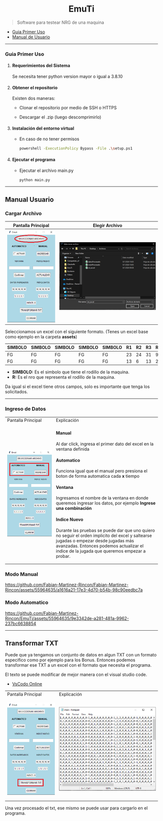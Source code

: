 <div align="center">

# EmuTi

</div>

> Software para testear NRG de una maquina

- [Guia Primer Uso](#guia-primer-uso)
- [Manual de Usuario](#manual-usuario)


---

### Guia Primer Uso

1. #### Requerimientos del Sistema

    Se necesita tener python version mayor o igual a 3.8.10

2. #### Obtener el repositorio

    Existen dos maneras:

    - Clonar el repositorio por medio de SSH o HTTPS

    - Descargar el .zip (luego descomprimirlo)

3. #### Instalación del entorno virtual

    - En caso de no tener permisos
        ```bash
        powershell -ExecutionPolicy Bypass -File .\setup.ps1
        ```

4. #### Ejecutar el programa

    - Ejecutar el archivo main.py
        ```bash
        python main.py
        ```

---

## Manual Usuario

### Cargar Archivo

| **Pantalla Principal** | **Elegir Archivo** |
| :---: | :---: |
| ![Alt text](/assets/img/image.png) |  ![Alt text](/assets/img/image-1.png) |

Seleccionamos un excel con el siguiente formato. (Tenes un excel base como ejemplo en la carpeta **assets**)

| SIMBOLO | SIMBOLO | SIMBOLO | SIMBOLO | SIMBOLO | R1 | R2 | R3 | R4 | R5 |
| ------- | ------- | ------- | ------- | ------- | -- | -- | -- | -- | -- |
| FG      | FG      | FG      | FG      | FG      | 23 | 24 | 31 | 9  | 4  |
| FG      | FG      | FG      | FG      | FG      | 13 | 6  | 13 | 27 | 12 |


- **SIMBOLO:** Es el simbolo que tiene el rodillo de la maquina.
- **R:** Es el nro que representa el rodillo de la maquina.

Da igual si el excel tiene otros campos, solo es importante que tenga los solicitados.

---

### Ingreso de Datos

<table><tr><td>Pantalla Principal</td><td>Explicación</td></tr><tr><td>

<img width="600px" src="/assets/img/image-2.png"> </img>

</td><td>

#### Manual

Al dar click, ingresa el primer dato del excel en la ventana definida

#### Automatico

Funciona igual que el manual pero presiona el boton de forma automatica cada **x** tiempo

#### Ventana

Ingresamos el nombre de la ventana en donde queremos ingresar los datos, por ejemplo **Ingrese una combinación** 

#### Indice Nuevo

Durante las pruebas se puede dar que uno quiero no seguir el orden implicito del excel y saltearse jugadas o empezar desde jugadas más avanzadas. Entonces podemos actualizar el indice de la jugada que queremos empezar a probar.

</td></tr></table>

### Modo Manual

https://github.com/Fabian-Martinez-Rincon/Fabian-Martinez-Rincon/assets/55964635/a1616a21-17e3-4d70-b54b-98c90eedbc7a


### Modo Automatico

https://github.com/Fabian-Martinez-Rincon/EmuTi/assets/55964635/9e3342de-a281-481a-9962-237bc6638854


---

## Transformar TXT

Puede que ya tengamos un conjunto de datos en algun TXT con un formato especifico como por ejemplo para los Bonus. Entonces podemos transformar ese TXT a un excel con el formato que necesita el programa.

El texto se puede modificar de mejor manera con el visual studio code.

- [VsCodo Online](https://vscode.dev/)


<table><tr><td>Pantalla Principal</td><td>Explicación</td></tr><tr><td>

<img width="250px" src="/assets/img/image-3.png"> </img>

</td><td>

![Alt text](/assets/img/image-4.png)

</td></tr></table>

Una vez procesado el txt, ese mismo se puede usar para cargarlo en el programa.